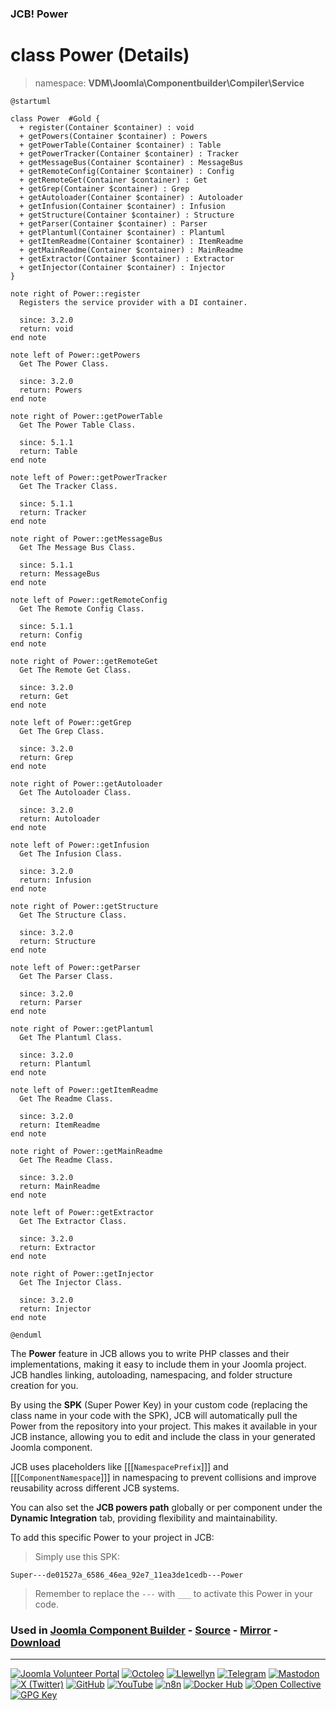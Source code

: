 ### JCB! Power
# class Power (Details)
> namespace: **VDM\Joomla\Componentbuilder\Compiler\Service**

```uml
@startuml

class Power  #Gold {
  + register(Container $container) : void
  + getPowers(Container $container) : Powers
  + getPowerTable(Container $container) : Table
  + getPowerTracker(Container $container) : Tracker
  + getMessageBus(Container $container) : MessageBus
  + getRemoteConfig(Container $container) : Config
  + getRemoteGet(Container $container) : Get
  + getGrep(Container $container) : Grep
  + getAutoloader(Container $container) : Autoloader
  + getInfusion(Container $container) : Infusion
  + getStructure(Container $container) : Structure
  + getParser(Container $container) : Parser
  + getPlantuml(Container $container) : Plantuml
  + getItemReadme(Container $container) : ItemReadme
  + getMainReadme(Container $container) : MainReadme
  + getExtractor(Container $container) : Extractor
  + getInjector(Container $container) : Injector
}

note right of Power::register
  Registers the service provider with a DI container.

  since: 3.2.0
  return: void
end note

note left of Power::getPowers
  Get The Power Class.

  since: 3.2.0
  return: Powers
end note

note right of Power::getPowerTable
  Get The Power Table Class.

  since: 5.1.1
  return: Table
end note

note left of Power::getPowerTracker
  Get The Tracker Class.

  since: 5.1.1
  return: Tracker
end note

note right of Power::getMessageBus
  Get The Message Bus Class.

  since: 5.1.1
  return: MessageBus
end note

note left of Power::getRemoteConfig
  Get The Remote Config Class.

  since: 5.1.1
  return: Config
end note

note right of Power::getRemoteGet
  Get The Remote Get Class.

  since: 3.2.0
  return: Get
end note

note left of Power::getGrep
  Get The Grep Class.

  since: 3.2.0
  return: Grep
end note

note right of Power::getAutoloader
  Get The Autoloader Class.

  since: 3.2.0
  return: Autoloader
end note

note left of Power::getInfusion
  Get The Infusion Class.

  since: 3.2.0
  return: Infusion
end note

note right of Power::getStructure
  Get The Structure Class.

  since: 3.2.0
  return: Structure
end note

note left of Power::getParser
  Get The Parser Class.

  since: 3.2.0
  return: Parser
end note

note right of Power::getPlantuml
  Get The Plantuml Class.

  since: 3.2.0
  return: Plantuml
end note

note left of Power::getItemReadme
  Get The Readme Class.

  since: 3.2.0
  return: ItemReadme
end note

note right of Power::getMainReadme
  Get The Readme Class.

  since: 3.2.0
  return: MainReadme
end note

note left of Power::getExtractor
  Get The Extractor Class.

  since: 3.2.0
  return: Extractor
end note

note right of Power::getInjector
  Get The Injector Class.

  since: 3.2.0
  return: Injector
end note

@enduml
```

The **Power** feature in JCB allows you to write PHP classes and their implementations,
making it easy to include them in your Joomla project. JCB handles linking, autoloading,
namespacing, and folder structure creation for you.

By using the **SPK** (Super Power Key) in your custom code (replacing the class name
in your code with the SPK), JCB will automatically pull the Power from the repository
into your project. This makes it available in your JCB instance, allowing you to edit
and include the class in your generated Joomla component.

JCB uses placeholders like [[[`NamespacePrefix`]]] and [[[`ComponentNamespace`]]] in
namespacing to prevent collisions and improve reusability across different JCB systems.

You can also set the **JCB powers path** globally or per component under the
**Dynamic Integration** tab, providing flexibility and maintainability.

To add this specific Power to your project in JCB:

> Simply use this SPK:
```
Super---de01527a_6586_46ea_92e7_11ea3de1cedb---Power
```
> Remember to replace the `---` with `___` to activate this Power in your code.

### Used in [Joomla Component Builder](https://www.joomlacomponentbuilder.com) - [Source](https://git.vdm.dev/joomla/Component-Builder) - [Mirror](https://github.com/vdm-io/Joomla-Component-Builder) - [Download](https://git.vdm.dev/joomla/pkg-component-builder/releases)

---
[![Joomla Volunteer Portal](https://img.shields.io/badge/-Joomla-gold?logo=joomla)](https://volunteers.joomla.org/joomlers/1396-llewellyn-van-der-merwe "Join Llewellyn on the Joomla Volunteer Portal: Shaping the Future Together!") [![Octoleo](https://img.shields.io/badge/-Octoleo-black?logo=linux)](https://git.vdm.dev/octoleo "--quiet") [![Llewellyn](https://img.shields.io/badge/-Llewellyn-ffffff?logo=gitea)](https://git.vdm.dev/Llewellyn "Collaborate and Innovate with Llewellyn on Git: Building a Better Code Future!") [![Telegram](https://img.shields.io/badge/-Telegram-blue?logo=telegram)](https://t.me/Joomla_component_builder "Join Llewellyn and the Community on Telegram: Building Joomla Components Together!") [![Mastodon](https://img.shields.io/badge/-Mastodon-9e9eec?logo=mastodon)](https://joomla.social/@llewellyn "Connect and Engage with Llewellyn on Joomla Social: Empowering Communities, One Post at a Time!") [![X (Twitter)](https://img.shields.io/badge/-X-black?logo=x)](https://x.com/llewellynvdm "Join the Conversation with Llewellyn on X: Where Ideas Take Flight!") [![GitHub](https://img.shields.io/badge/-GitHub-181717?logo=github)](https://github.com/Llewellynvdm "Build, Innovate, and Thrive with Llewellyn on GitHub: Turning Ideas into Impact!") [![YouTube](https://img.shields.io/badge/-YouTube-ff0000?logo=youtube)](https://www.youtube.com/@OctoYou "Explore, Learn, and Create with Llewellyn on YouTube: Your Gateway to Inspiration!") [![n8n](https://img.shields.io/badge/-n8n-black?logo=n8n)](https://n8n.io/creators/octoleo "Effortless Automation and Impactful Workflows with Llewellyn on n8n!") [![Docker Hub](https://img.shields.io/badge/-Docker-grey?logo=docker)](https://hub.docker.com/u/llewellyn "Llewellyn on Docker: Containerize Your Creativity!") [![Open Collective](https://img.shields.io/badge/-Donate-green?logo=opencollective)](https://opencollective.com/joomla-component-builder "Donate towards JCB: Help Llewellyn financially so he can continue developing this great tool!") [![GPG Key](https://img.shields.io/badge/-GPG-blue?logo=gnupg)](https://git.vdm.dev/Llewellyn/gpg "Unlock Trust and Security with Llewellyn's GPG Key: Your Gateway to Verified Connections!")